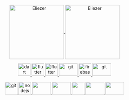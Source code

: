 <p align="center">
<a href="https://github.com/anuraghazra/github-readme-stats" title="Go to Source">
<img height=175 align="center" src="https://github-readme-stats.vercel.app/api?username=eliezerantonio&theme=gotham" alt="Eliezer" />

<a href="https://github.com/anuraghazra/github-readme-stats" title="Go to Source">
<img height=175 align="center" src="https://github-readme-stats.vercel.app/api/top-langs/?username=eliezerantonio&layout=compact&theme=gotham" alt="Eliezer" />
</p> 

<p align="center">
 <img src="https://www.vectorlogo.zone/logos/dartlang/dartlang-icon.svg" alt="dart" width="40" height="40"/>
  <img src="https://www.vectorlogo.zone/logos/mysql/mysql-icon.svg" alt="flutter" width="40" height="40"/> 
 <img src="https://www.vectorlogo.zone/logos/flutterio/flutterio-icon.svg" alt="flutter" width="40" height="40"/> 
 <img src="https://www.vectorlogo.zone/logos/java/java-ar21.svg" alt="git" width="60" height="40"/>
  <img src="https://www.vectorlogo.zone/logos/firebase/firebase-icon.svg" alt="firebase" width="40" height="40"/>
   <img src="https://www.vectorlogo.zone/logos/javascript/javascript-ar21.svg" alt="git" width="60" height="40"/>
 <br/>

  <br/>
    <img src="https://www.vectorlogo.zone/logos/git-scm/git-scm-icon.svg" alt="git" width="40" height="40"/>
<img src="https://www.vectorlogo.zone/logos/nodejs/nodejs-ar21.svg" alt="nodejs" width="40" height="40"/>
   <img src="https://www.vectorlogo.zone/logos/mongodb/mongodb-icon.svg" width="60" height="40"/>

<img src="https://www.vectorlogo.zone/logos/adonisjs/adonisjs-ar21.svg" width="60" height="40"/>


<img src="https://www.vectorlogo.zone/logos/typescriptlang/typescriptlang-icon.svg" width="40" height="40"/>


<img src="https://www.vectorlogo.zone/logos/angular/angular-icon.svg" width="60" height="40"/>

<img src="https://www.vectorlogo.zone/logos/linux/linux-icon.svg" width="60" height="40"/>




 </p>
 


 

